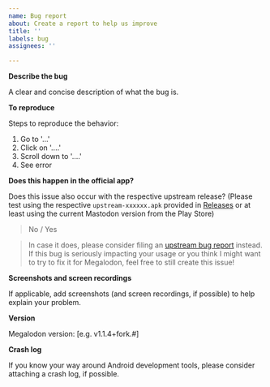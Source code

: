 ```yaml
---
name: Bug report
about: Create a report to help us improve
title: ''
labels: bug
assignees: ''

---
```


**Describe the bug**

A clear and concise description of what the bug is.

**To reproduce**

Steps to reproduce the behavior:
1. Go to '...'
2. Click on '....'
3. Scroll down to '....'
4. See error

**Does this happen in the official app?**

Does this issue also occur with the respective upstream release?
(Please test using the respective `upstream-xxxxxx.apk` provided in [Releases](https://github.com/sk22/megalodon/releases) or at least using the current Mastodon version from the Play Store)

> No / Yes

> In case it does, please consider filing an [upstream bug report](https://github.com/mastodon/mastodon-android/issues) instead.
> If this bug is seriously impacting your usage or you think I might want to try to fix it for Megalodon, feel free to still create this issue!

**Screenshots and screen recordings**

If applicable, add screenshots (and screen recordings, if possible) to help explain your problem.

**Version**

Megalodon version: [e.g. v1.1.4+fork.#]

**Crash log**

If you know your way around Android development tools, please consider attaching a crash log, if possible.
